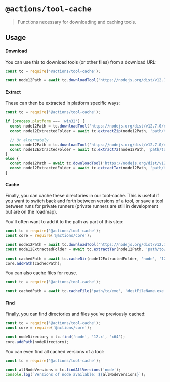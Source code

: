 # `@actions/tool-cache`

> Functions necessary for downloading and caching tools.

## Usage

#### Download

You can use this to download tools (or other files) from a download URL:

```js
const tc = require('@actions/tool-cache');

const node12Path = await tc.downloadTool('https://nodejs.org/dist/v12.7.0/node-v12.7.0-linux-x64.tar.gz');
```

#### Extract

These can then be extracted in platform specific ways:

```js
const tc = require('@actions/tool-cache');

if (process.platform === 'win32') {
  const node12Path = tc.downloadTool('https://nodejs.org/dist/v12.7.0/node-v12.7.0-win-x64.zip');
  const node12ExtractedFolder = await tc.extractZip(node12Path, 'path/to/extract/to');

  // Or alternately
  const node12Path = tc.downloadTool('https://nodejs.org/dist/v12.7.0/node-v12.7.0-win-x64.7z');
  const node12ExtractedFolder = await tc.extract7z(node12Path, 'path/to/extract/to');
}
else {
  const node12Path = await tc.downloadTool('https://nodejs.org/dist/v12.7.0/node-v12.7.0-linux-x64.tar.gz');
  const node12ExtractedFolder = await tc.extractTar(node12Path, 'path/to/extract/to');
}
```

#### Cache

Finally, you can cache these directories in our tool-cache. This is useful if you want to switch back and forth between versions of a tool, or save a tool between runs for private runners (private runners are still in development but are on the roadmap).

You'll often want to add it to the path as part of this step:

```js
const tc = require('@actions/tool-cache');
const core = require('@actions/core');

const node12Path = await tc.downloadTool('https://nodejs.org/dist/v12.7.0/node-v12.7.0-linux-x64.tar.gz');
const node12ExtractedFolder = await tc.extractTar(node12Path, 'path/to/extract/to');

const cachedPath = await tc.cacheDir(node12ExtractedFolder, 'node', '12.7.0');
core.addPath(cachedPath);
```

You can also cache files for reuse.

```js
const tc = require('@actions/tool-cache');

const cachedPath = await tc.cacheFile('path/to/exe', 'destFileName.exe', 'myExeName', '1.1.0');
```

#### Find

Finally, you can find directories and files you've previously cached:

```js
const tc = require('@actions/tool-cache');
const core = require('@actions/core');

const nodeDirectory = tc.find('node', '12.x', 'x64');
core.addPath(nodeDirectory);
```

You can even find all cached versions of a tool:

```js
const tc = require('@actions/tool-cache');

const allNodeVersions = tc.findAllVersions('node');
console.log(`Versions of node available: ${allNodeVersions}`);
```
